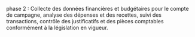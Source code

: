 phase 2 : Collecte des données financières et budgétaires pour le compte de campagne, analyse des dépenses et des recettes, suivi des transactions, contrôle des justificatifs et des pièces comptables conformément à la législation en vigueur.